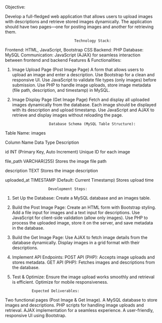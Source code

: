 Objective:

Develop a full-fledged web application that allows users to upload images with descriptions and retrieve stored images dynamically. The application should have two pages—one for posting images and another for retrieving them.

                                    Technology Stack:
Frontend: HTML, JavaScript, Bootstrap CSS
Backend: PHP
Database: MySQL
Communication: JavaScript (AJAX) for seamless interaction between frontend and backend
Features & Functionalities:

1. Image Upload Page (Post Image Page)
A form that allows users to upload an image and enter a description.
Use Bootstrap for a clean and responsive UI.
Use JavaScript to validate file types (only images) before submission.
Use PHP to handle image uploads, store image metadata (file path, description, and timestamp) in MySQL.

2. Image Display Page (Get Image Page)
Fetch and display all uploaded images dynamically from the database.
Each image should be displayed with its description and upload timestamp.
Use JavaScript and AJAX to retrieve and display images without reloading the page.




                        Database Schema (MySQL Table Structure):
Table Name: images

Column Name
Data Type
Description

id
INT (Primary Key, Auto Increment)
Unique ID for each image

file_path
VARCHAR(255)
Stores the image file path

description
TEXT
Stores the image description

uploaded_at
TIMESTAMP (Default: Current Timestamp)
Stores upload time


                        Development Steps:
1. Set Up the Database:
Create a MySQL database and an images table.

2. Build the Post Image Page:
Create an HTML form with Bootstrap styling.
Add a file input for images and a text input for descriptions.
Use JavaScript for client-side validation (allow only images).
Use PHP to process the uploaded image, store it on the server, and save metadata in the database.

3. Build the Get Image Page:
Use AJAX to fetch image details from the database dynamically.
Display images in a grid format with their descriptions.

4. Implement API Endpoints:
POST API (PHP): Accepts image uploads and stores metadata.
GET API (PHP): Fetches images and descriptions from the database.

5. Test & Optimize:
Ensure the image upload works smoothly and retrieval is efficient.
Optimize for mobile responsiveness.


                Expected Deliverables:
Two functional pages (Post Image & Get Image).
A MySQL database to store images and descriptions.
PHP scripts for handling image uploads and retrieval.
AJAX implementation for a seamless experience.
A user-friendly, responsive UI using Bootstrap.
